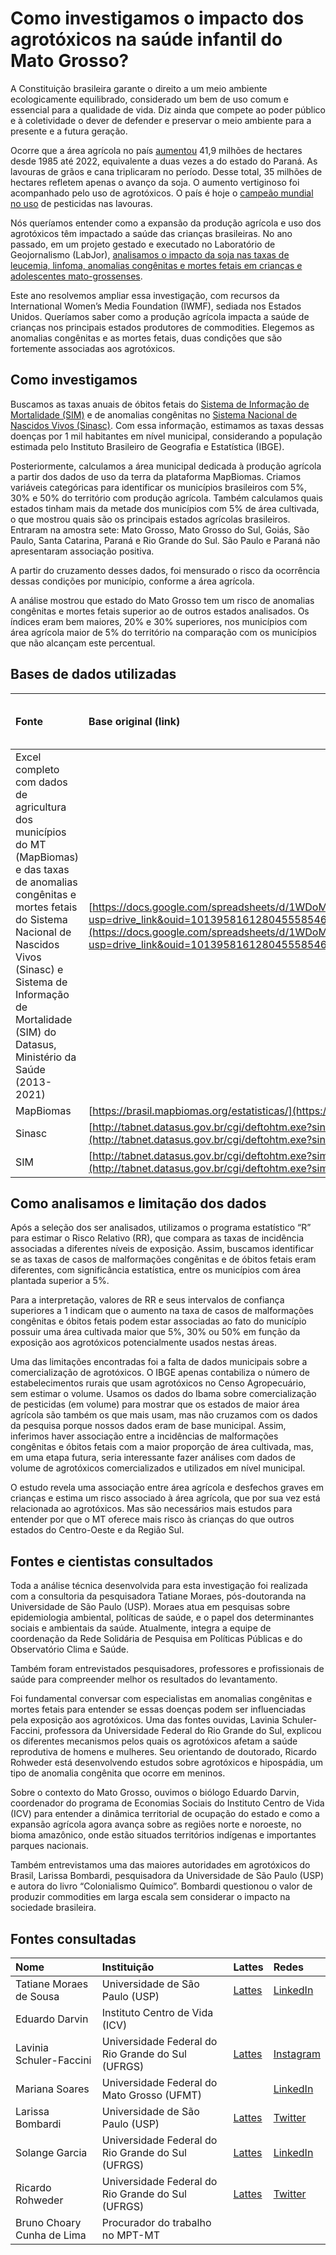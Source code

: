 # Como investigamos o impacto dos agrotóxicos na saúde infantil do Mato Grosso?

A Constituição brasileira garante o direito a um meio ambiente ecologicamente equilibrado, considerado um bem de uso comum e essencial para a qualidade de vida. Diz ainda que compete ao poder público e à coletividade o dever de defender e preservar o meio ambiente para a presente e a futura geração.

Ocorre que a área agrícola no país [aumentou](https://brasil.mapbiomas.org/2023/10/06/area-de-agropecuaria-no-brasil-cresceu-50-nos-ultimos-38-anos/) 41,9 milhões de hectares desde 1985 até 2022, equivalente a duas vezes a do estado do Paraná. As lavouras de grãos e cana triplicaram no período. Desse total, 35 milhões de hectares refletem apenas o avanço da soja. O aumento vertiginoso foi acompanhado pelo uso de agrotóxicos. O país é hoje o [campeão mundial no uso](https://www.fao.org/faostat/en/#data/RP) de pesticidas nas lavouras.

Nós queríamos entender como a expansão da produção agrícola e uso dos agrotóxicos têm impactado a saúde das crianças brasileiras. No ano passado, em um projeto gestado e executado no Laboratório de Geojornalismo (LabJor), [analisamos o impacto da soja nas taxas de leucemia, linfoma, anomalias congênitas e mortes fetais em crianças e adolescentes mato-grossenses](https://infoamazonia.org/2023/08/31/producao-de-soja-aumenta-risco-de-cancer-e-mortes-de-criancas-e-adolescentes-no-mato-grosso/).

Este ano resolvemos ampliar essa investigação, com recursos da International Women’s Media Foundation (IWMF), sediada nos Estados Unidos. Queríamos saber como a produção agrícola impacta a saúde de crianças nos principais estados produtores de commodities. Elegemos as anomalias congênitas e as mortes fetais, duas condições que são fortemente associadas aos agrotóxicos.


## Como investigamos

Buscamos as taxas anuais de óbitos fetais do [Sistema de Informação de Mortalidade (SIM)](https://svs.aids.gov.br/daent/centrais-de-conteudos/paineis-de-monitoramento/mortalidade/) e de anomalias congênitas no [Sistema Nacional de Nascidos Vivos (Sinasc)](https://svs.aids.gov.br/daent/centrais-de-conteudos/paineis-de-monitoramento/natalidade/). Com essa informação, estimamos as taxas dessas doenças por 1 mil habitantes em nível municipal, considerando a população estimada pelo Instituto Brasileiro de Geografia e Estatística (IBGE).

Posteriormente, calculamos a área municipal dedicada à produção agrícola a partir dos dados de uso da terra da plataforma MapBiomas. Criamos variáveis categóricas para identificar os municípios brasileiros com 5%, 30% e 50% do território com produção agrícola. Também calculamos quais estados tinham mais da metade dos municípios com 5% de área cultivada, o que mostrou quais são os principais estados agrícolas brasileiros. Entraram na amostra sete: Mato Grosso, Mato Grosso do Sul, Goiás, São Paulo, Santa Catarina, Paraná e Rio Grande do Sul. São Paulo e Paraná não apresentaram associação positiva. 

A partir do cruzamento desses dados, foi mensurado o risco da ocorrência dessas condições por município, conforme a área agrícola. 

A análise mostrou que estado do Mato Grosso tem um risco de anomalias congênitas e mortes fetais superior ao de outros estados analisados. Os índices eram bem maiores, 20% e 30% superiores, nos municípios com área agrícola maior de 5% do território na comparação com os municípios que não alcançam este percentual. 

## Bases de dados utilizadas

| Fonte | Base original (link) | Base analisada/ gerada (link) |
|:---|:---|:---|
| Excel completo com dados de agricultura dos municípios do MT (MapBiomas) e das taxas de anomalias congênitas e mortes fetais do Sistema Nacional de Nascidos Vivos (Sinasc) e Sistema de Informação de Mortalidade (SIM) do Datasus, Ministério da Saúde (2013-2021) | [https://docs.google.com/spreadsheets/d/1WDoMWBj2Z_EZpR5L6l7WB9ERSHvSY8tS/edit?usp=drive_link&ouid=101395816128045558546&rtpof=true&sd=true](https://docs.google.com/spreadsheets/d/1WDoMWBj2Z_EZpR5L6l7WB9ERSHvSY8tS/edit?usp=drive_link&ouid=101395816128045558546&rtpof=true&sd=true) |  |
| MapBiomas | [https://brasil.mapbiomas.org/estatisticas/](https://brasil.mapbiomas.org/estatisticas/) |  |
| Sinasc | [http://tabnet.datasus.gov.br/cgi/deftohtm.exe?sinasc/Anomalias/anomabr.def](http://tabnet.datasus.gov.br/cgi/deftohtm.exe?sinasc/Anomalias/anomabr.def) |  |
| SIM | [http://tabnet.datasus.gov.br/cgi/deftohtm.exe?sim/cnv/fet10br.def](http://tabnet.datasus.gov.br/cgi/deftohtm.exe?sim/cnv/fet10br.def) |  |


## Como analisamos e limitação dos dados

Após a seleção dos ser analisados, utilizamos o programa estatístico “R” para estimar o Risco Relativo (RR), que compara as taxas de incidência associadas a diferentes níveis de exposição. Assim, buscamos identificar se as taxas de casos de malformações congênitas e de óbitos fetais eram diferentes, com significância estatística, entre os municípios com área plantada superior a 5%.

Para a interpretação, valores de RR e seus intervalos de confiança superiores a 1 indicam que o aumento na taxa de casos de malformações congênitas e óbitos fetais podem estar associadas ao fato do município possuir uma área cultivada maior que 5%, 30% ou 50% em função da exposição aos agrotóxicos potencialmente usados nestas áreas.

Uma das limitações encontradas foi a falta de dados municipais sobre a comercialização de agrotóxicos. O IBGE apenas contabiliza o número de estabelecimentos rurais que usam agrotóxicos no Censo Agropecuário, sem estimar o volume. Usamos os dados do Ibama sobre comercialização de pesticidas (em volume) para mostrar que os estados de maior área agrícola são também os que mais usam, mas não cruzamos com os dados da pesquisa porque nossos dados eram de base municipal. Assim, inferimos haver associação entre a incidências de malformações congênitas e óbitos fetais com a maior proporção de área cultivada, mas, em uma etapa futura, seria interessante fazer análises com dados de volume de agrotóxicos comercializados e utilizados em nível municipal.

O estudo revela uma associação entre área agrícola e desfechos graves em crianças e estima um risco associado à área agrícola, que por sua vez está relacionada ao agrotóxicos. Mas são necessários mais estudos para entender por que o MT oferece mais risco às crianças do que outros estados do Centro-Oeste e da Região Sul.

## Fontes e cientistas consultados 

Toda a análise técnica desenvolvida para esta investigação foi realizada com a consultoria da pesquisadora Tatiane Moraes, pós-doutoranda na Universidade de São Paulo (USP). Moraes atua em pesquisas sobre epidemiologia ambiental, políticas de saúde, e o papel dos determinantes sociais e ambientais da saúde. Atualmente, integra a equipe de coordenação da Rede Solidária de Pesquisa em Políticas Públicas e do Observatório Clima e Saúde.

Também foram entrevistados pesquisadores, professores e profissionais de saúde para compreender melhor os resultados do levantamento.

Foi fundamental conversar com especialistas em anomalias congênitas e mortes fetais para entender se essas doenças podem ser influenciadas pela exposição aos agrotóxicos. Uma das fontes ouvidas, Lavinia Schuler-Faccini, professora da Universidade Federal do Rio Grande do Sul, explicou os diferentes mecanismos pelos quais os agrotóxicos afetam a saúde reprodutiva de homens e mulheres. Seu orientando de doutorado, Ricardo Rohweder está desenvolvendo estudos sobre agrotóxicos e hipospádia, um tipo de anomalia congênita que ocorre em meninos.

Sobre o contexto do Mato Grosso, ouvimos o biólogo Eduardo Darvin, coordenador do programa de Economias Sociais do Instituto Centro de Vida (ICV) para entender a dinâmica territorial de ocupação do estado e como a expansão agrícola agora avança sobre as regiões norte e noroeste, no bioma amazônico, onde estão situados territórios indígenas e importantes parques nacionais.

Também entrevistamos uma das maiores autoridades em agrotóxicos do Brasil, Larissa Bombardi, pesquisadora da Universidade de São Paulo (USP) e autora do livro “Colonialismo Químico”. Bombardi questionou o valor de produzir commodities em larga escala sem considerar o impacto na sociedade brasileira.

## Fontes consultadas

| Nome | Instituição | Lattes | Redes |
|:---|:---|:---|:---|
| Tatiane Moraes de Sousa | Universidade de São Paulo (USP) | [Lattes](https://buscatextual.cnpq.br/buscatextual/busca.do) | [LinkedIn](https://www.linkedin.com/in/tatianemoraes/?originalSubdomain=br) |
| Eduardo Darvin | Instituto Centro de Vida (ICV) |  |  |
| Lavinia Schuler-Faccini | Universidade Federal do Rio Grande do Sul (UFRGS) | [Lattes](https://buscatextual.cnpq.br/buscatextual/busca.do) | [Instagram](https://www.instagram.com/lavinietta/) |
| Mariana Soares | Universidade Federal do Mato Grosso (UFMT) |  | [LinkedIn](https://www.linkedin.com/in/mariana-soares-aa2155aa/?originalSubdomain=br) |
| Larissa Bombardi | Universidade de São Paulo (USP) | [Lattes](https://buscatextual.cnpq.br/buscatextual/busca.do) | [Twitter](https://twitter.com/mieslarissa) |
| Solange Garcia | Universidade Federal do Rio Grande do Sul (UFRGS) | [Lattes](https://buscatextual.cnpq.br/buscatextual/busca.do;jsessionid=488C50146E739D8F22381BA7C5184F10.buscatextual_0) | [LinkedIn](https://www.linkedin.com/in/solange-cristina-garcia-5a877355/?originalSubdomain=br) |
| Ricardo Rohweder | Universidade Federal do Rio Grande do Sul (UFRGS) | [Lattes](https://buscatextual.cnpq.br/buscatextual/busca.do) | [Twitter](https://twitter.com/RicardoRohweder) |
| Bruno Choary Cunha de Lima | Procurador do trabalho no MPT-MT |  |  |

